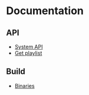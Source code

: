 # Documentation

## API

- [System API](api/system_api.md)
- [Get playlist](api/get.md)

## Build

- [Binaries](build_binaries.md)